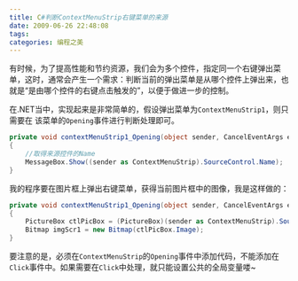 ```yaml
---
title: C#判断ContextMenuStrip右键菜单的来源
date: 2009-06-26 22:48:08
tags:
categories: 编程之美
---
```


有时候，为了提高性能和节约资源，我们会为多个控件，指定同一个右键弹出菜单，这时，通常会产生一个需求：判断当前的弹出菜单是从哪个控件上弹出来，也就是“是由哪个控件的右键点击触发的”，以便于做进一步的控制。

在.NET当中，实现起来是非常简单的，假设弹出菜单为`ContextMenuStrip1`，则只需要在 该菜单的`Opening`事件进行判断处理即可。

<!--more-->

``` cs
private void contextMenuStrip1_Opening(object sender, CancelEventArgs e)
{
    //取得来源控件的Name
    MessageBox.Show((sender as ContextMenuStrip).SourceControl.Name);
}
```
 
我的程序要在图片框上弹出右键菜单，获得当前图片框中的图像，我是这样做的：

``` cs
private void contextMenuStrip1_Opening(object sender, CancelEventArgs e)
{
    PictureBox ctlPicBox = (PictureBox)(sender as ContextMenuStrip).SourceControl;
    Bitmap imgScr1 = new Bitmap(ctlPicBox.Image);
}
```
 
要注意的是，必须在`ContextMenuStrip`的`Opening`事件中添加代码，不能添加在`Click`事件中。如果需要在`Click`中处理，就只能设置公共的全局变量喽~
